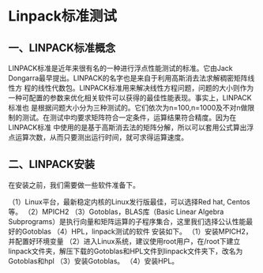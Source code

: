 Linpack标准测试
===
一、LINPACK标准概念
---

LINPACK标准是近年来很有名的一种进行浮点性能测试的标准。它由Jack Dongarra最早提出。LINPACK的名字也是来自于利用高斯消去法求解稠密矩阵线性方
程的线性代数包。LINPACK标准用来解决线性方程问题，问题的大小则作为一种可配置的参数来优化相关软件可以获得的最佳性能表现。事实上，LINPACK标准也
是根据问题大小分为三种测试的。它们依次为n=100,n=1000及不对n做限制的测试。在测试中均要求矩阵符合一定条件，运算结果符合精度。因为在LINPACK标准
中使用的是基于高斯消去法的矩阵分解，所以可以套用公式算出浮点运算次数，从而只要测出运行时间，就可求得运算速度。

二、LINPACK安装
---
在安装之前，我们需要做一些软件准备下。

（1）Linux平台，最新稳定内核的Linux发行版最佳，可以选择Red hat, Centos等。
（2）MPICH2
（3）Gotoblas，BLAS库（Basic Linear Algebra Subprograms）是执行向量和矩阵运算的子程序集合，这里我们选择公认性能最好的Gotoblas
（4）HPL，linpack测试的软件
安装如下。
（1）安装MPICH2，并配置好环境变量
（2）进入Linux系统，建议使用root用户，在/root下建立linpack文件夹，解压下载的Gotoblas和HPL文件到linpack文件夹下，改名为Gotoblas和hpl
（3）安装Gotoblas。
（4）安装HPL。
